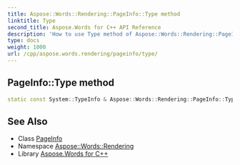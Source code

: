 ```yaml
---
title: Aspose::Words::Rendering::PageInfo::Type method
linktitle: Type
second_title: Aspose.Words for C++ API Reference
description: 'How to use Type method of Aspose::Words::Rendering::PageInfo class in C++.'
type: docs
weight: 1000
url: /cpp/aspose.words.rendering/pageinfo/type/
---
```

## PageInfo::Type method




```cpp
static const System::TypeInfo & Aspose::Words::Rendering::PageInfo::Type()
```

## See Also

* Class [PageInfo](../)
* Namespace [Aspose::Words::Rendering](../../)
* Library [Aspose.Words for C++](../../../)
